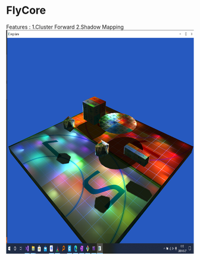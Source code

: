 # FlyCore

Features : 
	1.Cluster Forward 
	2.Shadow Mapping
	<img align="right" width="800" height="600" src="https://github.com/InsaneZeroGame/FlyCore/blob/master/readme1.png">
